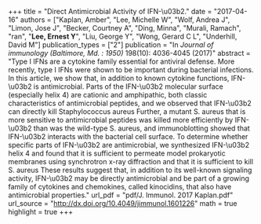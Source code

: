 +++
title = "Direct Antimicrobial Activity of IFN-\u03b2."
date = "2017-04-16"
authors = ["Kaplan, Amber", "Lee, Michelle W", "Wolf, Andrea J", "Limon, Jose J", "Becker, Courtney A", "Ding, Minna", "Murali, Ramach", "ran", "**Lee, Ernest Y**", "Liu, George Y", "Wong, Gerard C L", "Underhill, David M"]
publication_types = ["2"]
publication = "In *Journal of immunology (Baltimore, Md. : 1950)* 198(10): 4036-4045 (2017)"
abstract = "Type I IFNs are a cytokine family essential for antiviral defense. More recently, type I IFNs were shown to be important during bacterial infections. In this article, we show that, in addition to known cytokine functions, IFN-\u03b2 is antimicrobial. Parts of the IFN-\u03b2 molecular surface (especially helix 4) are cationic and amphipathic, both classic characteristics of antimicrobial peptides, and we observed that IFN-\u03b2 can directly kill Staphylococcus aureus Further, a mutant S. aureus that is more sensitive to antimicrobial peptides was killed more efficiently by IFN-\u03b2 than was the wild-type S. aureus, and immunoblotting showed that IFN-\u03b2 interacts with the bacterial cell surface. To determine whether specific parts of IFN-\u03b2 are antimicrobial, we synthesized IFN-\u03b2 helix 4 and found that it is sufficient to permeate model prokaryotic membranes using synchrotron x-ray diffraction and that it is sufficient to kill S. aureus These results suggest that, in addition to its well-known signaling activity, IFN-\u03b2 may be directly antimicrobial and be part of a growing family of cytokines and chemokines, called kinocidins, that also have antimicrobial properties."
url_pdf = "pdf/J. Immunol. 2017 Kaplan.pdf"
url_source = "http://dx.doi.org/10.4049/jimmunol.1601226"
math = true
highlight = true
+++